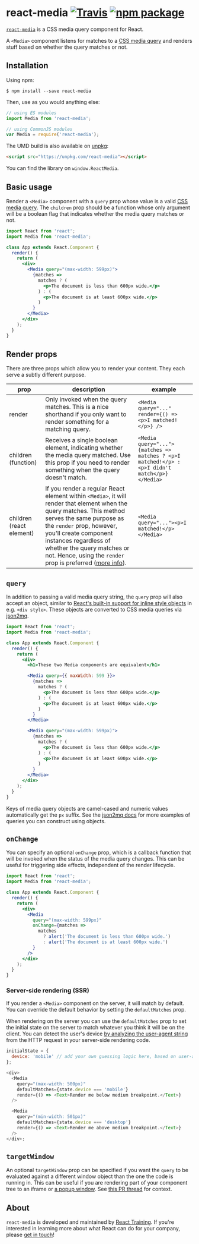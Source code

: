 # react-media [![Travis][build-badge]][build] [![npm package][npm-badge]][npm]

[build-badge]: https://img.shields.io/travis/ReactTraining/react-media/master.svg?style=flat-square
[build]: https://travis-ci.org/ReactTraining/react-media
[npm-badge]: https://img.shields.io/npm/v/react-media.svg?style=flat-square
[npm]: https://www.npmjs.org/package/react-media

[`react-media`](https://www.npmjs.com/package/react-media) is a CSS media query component for React.

A `<Media>` component listens for matches to a [CSS media query](https://developer.mozilla.org/en-US/docs/Web/CSS/Media_Queries) and renders stuff based on whether the query matches or not.

## Installation

Using npm:

    $ npm install --save react-media

Then, use as you would anything else:

```js
// using ES modules
import Media from 'react-media';

// using CommonJS modules
var Media = require('react-media');
```

The UMD build is also available on [unpkg](https://unpkg.com):

```html
<script src="https://unpkg.com/react-media"></script>
```

You can find the library on `window.ReactMedia`.

## Basic usage

Render a `<Media>` component with a `query` prop whose value is a valid [CSS media query](https://developer.mozilla.org/en-US/docs/Web/CSS/Media_Queries). The `children` prop should be a function whose only argument will be a boolean flag that indicates whether the media query matches or not.

```jsx
import React from 'react';
import Media from 'react-media';

class App extends React.Component {
  render() {
    return (
      <div>
        <Media query="(max-width: 599px)">
          {matches =>
            matches ? (
              <p>The document is less than 600px wide.</p>
            ) : (
              <p>The document is at least 600px wide.</p>
            )
          }
        </Media>
      </div>
    );
  }
}
```

## Render props

There are three props which allow you to render your content. They each serve a subtly different purpose.

|prop|description|example|
|---|---|---|
|render|Only invoked when the query matches. This is a nice shorthand if you only want to render something for a matching query.|`<Media query="..." render={() => <p>I matched!</p>} />`|
|children (function)|Receives a single boolean element, indicating whether the media query matched. Use this prop if you need to render something when the query doesn't match.|`<Media query="...">{matches => matches ? <p>I matched!</p> : <p>I didn't match</p>}</Media>`|
|children (react element)|If you render a regular React element within `<Media>`, it will render that element when the query matches. This method serves the same purpose as the `render` prop, however, you'll create component instances regardless of whether the query matches or not. Hence, using the `render` prop is preferred ([more info](https://github.com/ReactTraining/react-media/issues/70#issuecomment-347774260)).|`<Media query="..."><p>I matched!</p></Media>`|

## `query`

In addition to passing a valid media query string, the `query` prop will also accept an object, similar to [React's built-in support for inline style objects](https://facebook.github.io/react/tips/inline-styles.html) in e.g. `<div style>`. These objects are converted to CSS media queries via [json2mq](https://github.com/akiran/json2mq/blob/master/README.md#usage).

```jsx
import React from 'react';
import Media from 'react-media';

class App extends React.Component {
  render() {
    return (
      <div>
        <h1>These two Media components are equivalent</h1>

        <Media query={{ maxWidth: 599 }}>
          {matches =>
            matches ? (
              <p>The document is less than 600px wide.</p>
            ) : (
              <p>The document is at least 600px wide.</p>
            )
          }
        </Media>

        <Media query="(max-width: 599px)">
          {matches =>
            matches ? (
              <p>The document is less than 600px wide.</p>
            ) : (
              <p>The document is at least 600px wide.</p>
            )
          }
        </Media>
      </div>
    );
  }
}
```

Keys of media query objects are camel-cased and numeric values automatically get the `px` suffix. See the [json2mq docs](https://github.com/akiran/json2mq/blob/master/README.md#usage) for more examples of queries you can construct using objects.

## `onChange`

You can specify an optional `onChange` prop, which is a callback function that will be invoked when the status of the media query changes. This can be useful for triggering side effects, independent of the render lifecycle.

```jsx
import React from 'react';
import Media from 'react-media';

class App extends React.Component {
  render() {
    return (
      <div>
        <Media
          query="(max-width: 599px)"
          onChange={matches =>
            matches
              ? alert('The document is less than 600px wide.')
              : alert('The document is at least 600px wide.')
          }
        />
      </div>
    );
  }
}
```

### Server-side rendering (SSR)

If you render a `<Media>` component on the server, it will match by default. You can override the default behavior by setting the `defaultMatches` prop.

When rendering on the server you can use the `defaultMatches` prop to set the initial state on the server to match whatever you think it will be on the client. You can detect the user's device [by analyzing the user-agent string](https://github.com/ReactTraining/react-media/pull/50#issuecomment-415700905) from the HTTP request in your server-side rendering code.

```js
initialState = {
  device: 'mobile' // add your own guessing logic here, based on user-agent for example
};

<div>
  <Media
    query="(max-width: 500px)"
    defaultMatches={state.device === 'mobile'}
    render={() => <Text>Render me below medium breakpoint.</Text>}
  />

  <Media
    query="(min-width: 501px)"
    defaultMatches={state.device === 'desktop'}
    render={() => <Text>Render me above medium breakpoint.</Text>}
  />
</div>;
```

## `targetWindow`

An optional `targetWindow` prop can be specified if you want the `query` to be evaluated against a different window object than the one the code is running in. This can be useful if you are rendering part of your component tree to an iframe or [a popup window](https://hackernoon.com/using-a-react-16-portal-to-do-something-cool-2a2d627b0202). See [this PR thread](https://github.com/ReactTraining/react-media/pull/78) for context.

## About

`react-media` is developed and maintained by [React Training](https://reacttraining.com). If you're interested in learning more about what React can do for your company, please [get in touch](mailto:hello@reacttraining.com)!
